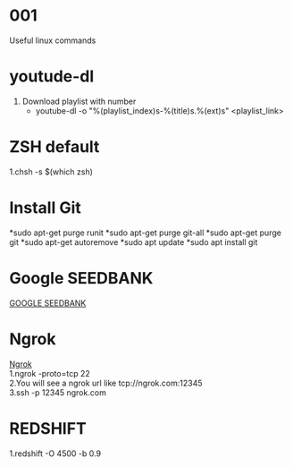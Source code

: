 # 001
Useful linux commands

# youtude-dl
1. Download playlist with number 
   * youtube-dl -o "%(playlist_index)s-%(title)s.%(ext)s" <playlist_link>
   
# ZSH default 
1.chsh -s $(which zsh)


# Install Git
*sudo apt-get purge runit
*sudo apt-get purge git-all
*sudo apt-get purge git
*sudo apt-get autoremove
*sudo apt update
*sudo apt install git

# Google SEEDBANK
[GOOGLE SEEDBANK](http://tools.google.com/seedbank/)

# Ngrok
[Ngrok](https://6ftdan.com/allyourdev/2015/02/12/setting-up-remote-ssh-access-to-your-ubuntu-box/)          
1.ngrok -proto=tcp 22      
2.You will see a ngrok url like tcp://ngrok.com:12345      
3.ssh -p 12345 ngrok.com       

# REDSHIFT
1.redshift -O 4500 -b 0.9



